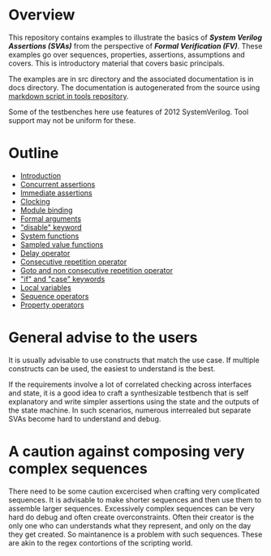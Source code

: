 # Overview
This repository contains examples to illustrate the basics of **_System Verilog Assertions (SVAs)_** 
from the perspective of **_Formal Verification (FV)_**. These examples go over sequences, properties,
assertions, assumptions and covers. This is introductory material that covers basic principals.

The examples are in src directory and the associated documentation is in docs directory. The
documentation is autogenerated from the source using [markdown script in tools repository](https://github.com/openformal/tools/tree/master/markdown).

Some of the testbenches here use features of 2012 SystemVerilog. Tool support may not be uniform for these.

# Outline
* [Introduction](https://github.com/openformal/sva_basics/blob/master/testbench/docs/intro_tb.md)
* [Concurrent assertions](https://github.com/openformal/sva_basics/blob/master/testbench/docs/concurrent_assertions_tb.md)
* [Immediate assertions](https://github.com/openformal/sva_basics/blob/master/testbench/docs/immediate_assertions_tb.md)
* [Clocking](https://github.com/openformal/sva_basics/blob/master/testbench/docs/clocking_tb.md)
* [Module binding](https://github.com/openformal/sva_basics/blob/master/testbench/docs/bind_tb.md)
* [Formal arguments](https://github.com/openformal/sva_basics/blob/master/testbench/docs/arguments_tb.md)
* ["disable" keyword](https://github.com/openformal/sva_basics/blob/master/testbench/docs/disable_tb.md)
* [System functions](https://github.com/openformal/sva_basics/blob/master/testbench/docs/system_functions_tb.md)
* [Sampled value functions](https://github.com/openformal/sva_basics/blob/master/testbench/docs/sampled_value_functions_tb.md)
* [Delay operator](https://github.com/openformal/sva_basics/blob/master/testbench/docs/delay_operator_tb.md)
* [Consecutive repetition operator](https://github.com/openformal/sva_basics/blob/master/testbench/docs/cons_rep_operator_tb.md)
* [Goto and non consecutive repetition operator](https://github.com/openformal/sva_basics/blob/master/testbench/docs/goto_and_non_cons_rep_operator_tb.md)
* ["if" and "case" keywords](https://github.com/openformal/sva_basics/blob/master/testbench/docs/if_and_else_tb.md)
* [Local variables](https://github.com/openformal/sva_basics/blob/master/testbench/docs/local_variables_tb.md)
* [Sequence operators](https://github.com/openformal/sva_basics/blob/master/testbench/docs/sequence_operators_tb.md)
* [Property operators](https://github.com/openformal/sva_basics/blob/master/testbench/docs/property_operators_tb.md)

# General advise to the users
It is usually advisable to use constructs that match the use case. If multiple constructs can be used, the easiest to
understand is the best.

If the requirements involve a lot of correlated checking across interfaces and state, it is a good idea to craft a
synthesizable testbench that is self explanatory and write simpler assertions using the state and the outputs of
the state machine. In such scenarios, numerous interrealed but separate SVAs become hard to understand and debug.

# A caution against composing very complex sequences
There need to be some caution excercised when crafting very complicated sequences. It is advisable to make shorter sequences
and then use them to assemble larger sequences. Excessively complex sequences can be very hard do debug and often create overconstraints. Often their creator is the only one who can understands what they represent, and only on the day they get created. So maintanence is a problem with such sequences. These are akin to the regex contortions of the scripting world.
